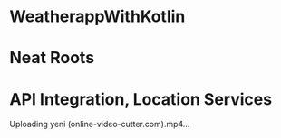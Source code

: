 # WeatherappWithKotlin
# Neat Roots 
# API Integration, Location Services

Uploading yeni (online-video-cutter.com).mp4…


